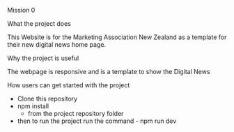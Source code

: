 Mission 0

What the project does

This Website is for the Marketing Association New Zealand as a template for their new digital news home page.

Why the project is useful

The webpage is responsive and is a template to show the Digital News

How users can get started with the project

 - Clone this repository
 - npm install 
    - from the project repository folder
 - then to run the project run the command - npm run dev
